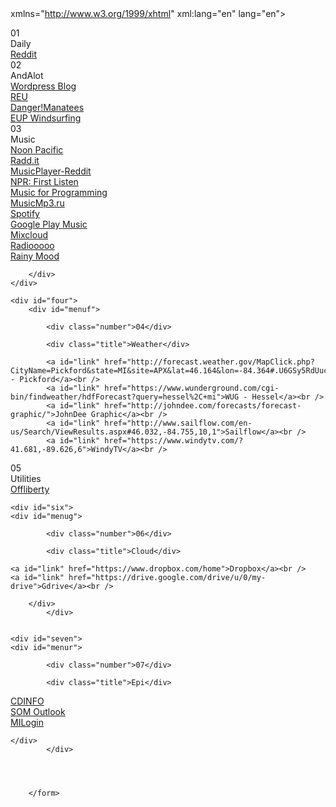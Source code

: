 <!DOCTYPE html PUBLIC "-//W3C//DTD XHTML 1.0 Strict//EN"
"http://www.w3.org/TR/xhtml1/DTD/xhtml1-strict.dtd"> <html
xmlns="http://www.w3.org/1999/xhtml" xml:lang="en" lang="en"> <head> <link
rel="stylesheet" href="style.css" type="text/css" />
<script type="text/javascript" src="mootools.js"></script>
<script type="text/javascript" src="script.js"></script>

<!-- Page Title --> <title>Home</title>

</head>
<body>
<div id="one">
<div id="menu">
<div class="number">01</div>
<div class="title">Daily</div>
<a id="link" href="http://reddit.com">Reddit</a><br />

<div class="number">02</div>
<div class="title">AndAlot</div>
<a id="link" href="http://andalot.x10host.com/">Wordpress Blog</a><br />
<a id="link" href="http://andalot.x10host.com/reu/">REU</a><br />
<a id="link" href="http://andalot.x10host.com/theherd/">Danger!Manatees</a><br />
<a id="link" href="http://andalot.x10host.com/eupwindsurfing">EUP Windsurfing</a><br />
			<div class="number">03</div>
<!-- Title of Third Block -->
			<div class="title">Music</div>
<!-- Links in Third Block -->
			<a id="link" href="http://noonpacific.com/#/">Noon Pacific</a><br />
			<a id="link" href="http://radd.it/music">Radd.it</a><br />
			<a id="link" href="http://reddit.musicplayer.io/">MusicPlayer-Reddit</a><br />
			<a id="link" href="http://www.npr.org/series/98679384/first-listen">NPR: First Listen</a><br />
			<a id="link" href="http://musicforprogramming.net/">Music for Programming</a><br />
			<a id="link" href="https://musicmp3.ru/new_albums.html">MusicMp3.ru</a><br />
			<a id="link" href="https://play.spotify.com/browse">Spotify</a><br />
			<a id="link" href="https://play.google.com/music/listen?u=0#/home">Google Play Music</a><br />
			<a id="link" href="https://www.mixcloud.com">Mixcloud</a><br />
			<a id="link" href="http://radiooooo.com/">Radiooooo</a><br />
			<a id="link" href="http://www.rainymood.com/">Rainy Mood</a><br />
			

		</div>
	</div>

	<div id="four">
		<div id="menuf">
<!-- Number of Fourth Block -->
			<div class="number">04</div>
<!-- Title of Fourth Block -->
			<div class="title">Weather</div>
<!-- Links in Fourth Block -->
			<a id="link" href="http://forecast.weather.gov/MapClick.php?CityName=Pickford&state=MI&site=APX&lat=46.164&lon=-84.364#.U6GSy5RdUuc">NWS - Pickford</a><br />
			<a id="link" href="https://www.wunderground.com/cgi-bin/findweather/hdfForecast?query=hessel%2C+mi">WUG - Hessel</a><br />
			<a id="link" href="http://johndee.com/forecasts/forecast-graphic/">JohnDee Graphic</a><br />
			<a id="link" href="http://www.sailflow.com/en-us/Search/ViewResults.aspx#46.032,-84.755,10,1">Sailflow</a><br />
			<a id="link" href="https://www.windytv.com/?41.681,-89.626,6">WindyTV</a><br />
	
</div>
	</div>	
		<div id="five">
		<div id="menuh">
<!-- Number of Fifth Block -->
			<div class="number">05</div>
<!-- Title of Fifth Block -->
			<div class="title">Utilities</div>
<!-- Links in Fifth Block -->
<a id="link" href="http://offliberty.com/">Offliberty</a><br />

</div>
	</div>	

	<div id="six">
	<div id="menug">
<!-- Number of Sixth Block -->
			<div class="number">06</div>
<!-- Title of Sixth Block -->
			<div class="title">Cloud</div>
<!-- Links in Sixth Block -->
	<a id="link" href="https://www.dropbox.com/home">Dropbox</a><br />
	<a id="link" href="https://drive.google.com/drive/u/0/my-drive">Gdrive</a><br />
	
		</div>
			</div>	


	<div id="seven">
	<div id="menur">
<!-- Number of Seventh Block -->
			<div class="number">07</div>
<!-- Title of Seventh Block -->
			<div class="title">Epi</div>
<!-- Links in Seventh Block -->
<a id="link" href="http://www.michigan.gov/mdhhs/0,5885,7-339-71550_5104_53072---,00.html">CDINFO</a><br />
<a id="link" href="https://webmail.state.mi.us/OWA">SOM Outlook</a><br />
<a id="link" href="https://miloginworker.michigan.gov">MILogin</a><br />

	</div>
			</div>	



	
		</form>
</body>
</html>

<!-- cc BY-NC-SA License :: k3ttc4r :: 2008 :: http://k3ttc4r.deviantart.com -->
<!-- background by Alexander-GG :: http://alexander-gg.deviantart.com -->
